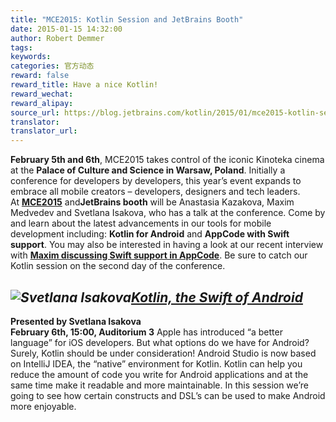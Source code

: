 ```yaml
---
title: "MCE2015: Kotlin Session and JetBrains Booth"
date: 2015-01-15 14:32:00
author: Robert Demmer
tags:
keywords:
categories: 官方动态
reward: false
reward_title: Have a nice Kotlin!
reward_wechat:
reward_alipay:
source_url: https://blog.jetbrains.com/kotlin/2015/01/mce2015-kotlin-session-and-jetbrains-booth/
translator:
translator_url:
---
```


**February 5th and 6th**, MCE2015 takes control of the iconic Kinoteka cinema at the **Palace of Culture and Science in Warsaw, Poland**. Initially a conference for developers by developers, this year’s event expands to embrace all mobile creators – developers, designers and tech leaders.
<span id="more-1792"></span><br/>
At **<a href="http://mceconf.com/" target="_blank" title="MCE2015 Official Web Site">MCE2015</a>** and**JetBrains booth** will be Anastasia Kazakova, Maxim Medvedev and Svetlana Isakova, who has a talk at the conference. Come by and learn about the latest advancements in our tools for mobile development including: **Kotlin for Android** and **AppCode with Swift support**. You may also be interested in having a look at our recent interview with **<a href="http://blog.jetbrains.com/objc/2014/11/cooking-swift-an-interview-with-maxim-medvedev/" target="_blank" title="Cooking Swift: An Interview with Maxim Medvedev">Maxim discussing Swift support in AppCode</a>**.
Be sure to catch our Kotlin session on the second day of the conference.
## ***<img alt="Svetlana Isakova" class=" wp-image-1795 alignright" data-recalc-dims="1" src="https://i2.wp.com/blog.jetbrains.com/kotlin/files/2015/01/svetlana_isakova.png?resize=270%2C270&amp;ssl=1"/><a href="http://mceconf.com/agenda.html#feb-6-D06-H15-A03" title="Kotlin, the Swift of Android">Kotlin, the Swift of Android</a>***

**Presented by Svetlana Isakova**<br/>
**February 6th, 15:00, Auditorium 3**
Apple has introduced “a better language” for iOS developers. But what options do we have for Android? Surely, Kotlin should be under consideration! Android Studio is now based on IntelliJ IDEA, the “native” environment for Kotlin.
Kotlin can help you reduce the amount of code you write for Android applications and at the same time make it readable and more maintainable. In this session we’re going to see how certain constructs and DSL’s can be used to make Android more enjoyable.
